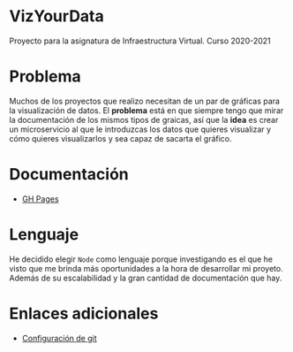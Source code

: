 # VizYourData
Proyecto para la asignatura de Infraestructura Virtual. Curso 2020-2021

# Problema

Muchos de los proyectos que realizo necesitan de un par de gráficas para la visualización de datos. El **problema** está en que siempre tengo que mirar la documentación de los mismos tipos de graicas, así que la **idea** es crear un microservicio al que le introduzcas los datos que quieres visualizar y cómo quieres visualizarlos y sea capaz de sacarta el gráfico.

# Documentación

* [GH Pages](https://cecimerelo.github.io/VizYourData/)

# Lenguaje

He decidido elegir `Node` como lenguaje porque investigando es el que he visto que me brinda más oportunidades a la hora de desarrollar mi proyeto. Además de su escalabilidad y la gran cantidad de documentación que hay.

# Enlaces adicionales

* [Configuración de git](docs/config_git.md)
